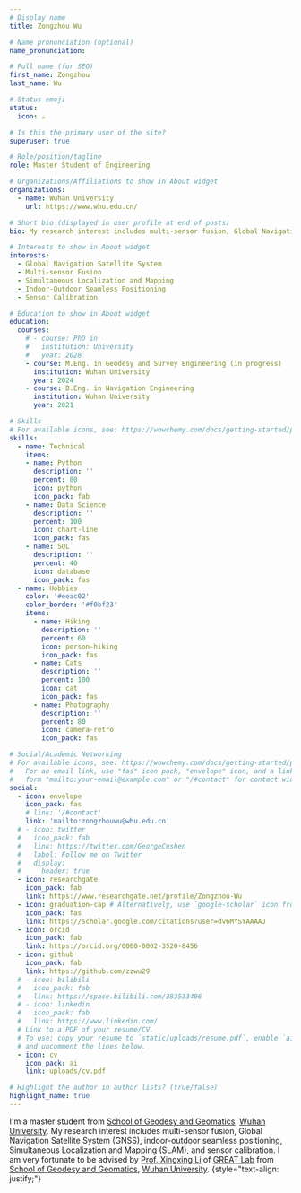 ```yaml
---
# Display name
title: Zongzhou Wu

# Name pronunciation (optional)
name_pronunciation: 

# Full name (for SEO)
first_name: Zongzhou
last_name: Wu

# Status emoji
status:
  icon: ☕️

# Is this the primary user of the site?
superuser: true

# Role/position/tagline
role: Master Student of Engineering

# Organizations/Affiliations to show in About widget
organizations:
  - name: Wuhan University
    url: https://www.whu.edu.cn/

# Short bio (displayed in user profile at end of posts)
bio: My research interest includes multi-sensor fusion, Global Navigation Satellite System (GNSS), indoor-outdoor seamless positioning, Simultaneous Localization and Mapping (SLAM), and sensor calibration.

# Interests to show in About widget
interests:
  - Global Navigation Satellite System
  - Multi-sensor Fusion
  - Simultaneous Localization and Mapping
  - Indoor-Outdoor Seamless Positioning
  - Sensor Calibration

# Education to show in About widget
education:
  courses:
    # - course: PhD in 
    #   institution: University
    #   year: 2028
    - course: M.Eng. in Geodesy and Survey Engineering (in progress)
      institution: Wuhan University
      year: 2024
    - course: B.Eng. in Navigation Engineering
      institution: Wuhan University
      year: 2021

# Skills
# For available icons, see: https://wowchemy.com/docs/getting-started/page-builder/#icons
skills:
  - name: Technical
    items:
    - name: Python
      description: ''
      percent: 80
      icon: python
      icon_pack: fab
    - name: Data Science
      description: ''
      percent: 100
      icon: chart-line
      icon_pack: fas
    - name: SQL
      description: ''
      percent: 40
      icon: database
      icon_pack: fas
  - name: Hobbies
    color: '#eeac02'
    color_border: '#f0bf23'
    items:
      - name: Hiking
        description: ''
        percent: 60
        icon: person-hiking
        icon_pack: fas
      - name: Cats
        description: ''
        percent: 100
        icon: cat
        icon_pack: fas
      - name: Photography
        description: ''
        percent: 80
        icon: camera-retro
        icon_pack: fas

# Social/Academic Networking
# For available icons, see: https://wowchemy.com/docs/getting-started/page-builder/#icons
#   For an email link, use "fas" icon pack, "envelope" icon, and a link in the
#   form "mailto:your-email@example.com" or "/#contact" for contact widget.
social:
  - icon: envelope
    icon_pack: fas
    # link: '/#contact'
    link: 'mailto:zongzhouwu@whu.edu.cn'
  # - icon: twitter
  #   icon_pack: fab
  #   link: https://twitter.com/GeorgeCushen
  #   label: Follow me on Twitter
  #   display:
  #     header: true
  - icon: researchgate 
    icon_pack: fab
    link: https://www.researchgate.net/profile/Zongzhou-Wu
  - icon: graduation-cap # Alternatively, use `google-scholar` icon from `ai` icon pack
    icon_pack: fas
    link: https://scholar.google.com/citations?user=dv6MYSYAAAAJ
  - icon: orcid 
    icon_pack: fab
    link: https://orcid.org/0000-0002-3520-8456
  - icon: github
    icon_pack: fab
    link: https://github.com/zzwu29
  # - icon: bilibili
  #   icon_pack: fab
  #   link: https://space.bilibili.com/383533406
  # - icon: linkedin
  #   icon_pack: fab
  #   link: https://www.linkedin.com/
  # Link to a PDF of your resume/CV.
  # To use: copy your resume to `static/uploads/resume.pdf`, enable `ai` icons in `params.yaml`,
  # and uncomment the lines below.
  - icon: cv
    icon_pack: ai
    link: uploads/cv.pdf

# Highlight the author in author lists? (true/false)
highlight_name: true
---
```


I'm a master student from [School of Geodesy and Geomatics](http://main.sgg.whu.edu.cn/), [Wuhan University](https://www.whu.edu.cn/).
My research interest includes multi-sensor fusion, Global Navigation Satellite System (GNSS), indoor-outdoor seamless positioning, Simultaneous Localization and Mapping (SLAM), and sensor calibration.
I am very fortunate to be advised by [Prof. Xingxing Li](http://xxli.users.sgg.whu.edu.cn/author/xxli/) of [GREAT Lab](http://igmas.users.sgg.whu.edu.cn/home) from [School of Geodesy and Geomatics](http://main.sgg.whu.edu.cn/), [Wuhan University](https://www.whu.edu.cn/).
{style="text-align: justify;"}
